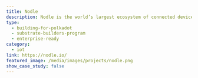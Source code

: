 ```yaml
---
title: Nodle
description: Nodle is the world’s largest ecosystem of connected devices, providing infrastructure, software and access to data for the Internet of Things.
type:
  - building-for-polkadot
  - substrate-builders-program
  - enterprise-ready
category:
  - iot
link: https://nodle.io/
featured_image: /media/images/projects/nodle.png
show_case_study: false
---
```

